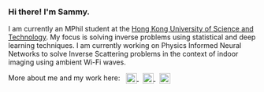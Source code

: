 ### Hi there! I'm Sammy.
I am currently an MPhil student at the <a href="https://hkust.edu.hk/home">Hong Kong University of Science and Technology</a>. My focus is solving inverse problems using statistical and deep learning techniques. I am currently working on Physics Informed Neural Networks to solve Inverse Scattering problems in the context of indoor imaging using ambient Wi-Fi waves.

More about me and my work here:
&nbsp;
<a href="https://www.linkedin.com/in/samruddhi-deshmukh-45862665/">
  <img align="center" alt="Samruddhi's LinkedIn" width="22px" src="https://raw.githubusercontent.com/peterthehan/peterthehan/master/assets/linkedin.svg" />
</a>
&nbsp;
<a href="https://scholar.google.com/citations?user=LFp6xfUAAAAJ&hl=en">
  <img align="center" alt="Samruddhi's Google Scholar" width="22px" src="https://user-images.githubusercontent.com/5306916/139717437-166b5c51-1dd7-4686-be42-b82c50b677f9.png" />
</a>
&nbsp;
<a href="https://github.com/dsamruddhi">
  <img align="center" alt="Samruddhi's GitHub" width="22px" src="https://raw.githubusercontent.com/peterthehan/peterthehan/master/assets/github.svg" />
</a>



<!--
**dsamruddhi/dsamruddhi** is a ✨ _special_ ✨ repository because its `README.md` (this file) appears on your GitHub profile.

Here are some ideas to get you started:

- 🔭 I’m currently working on ...
- 🌱 I’m currently learning ...
- 👯 I’m looking to collaborate on ...
- 🤔 I’m looking for help with ...
- 💬 Ask me about ...
- 📫 How to reach me: ...
- 😄 Pronouns: ...
- ⚡ Fun fact: ...
-->
